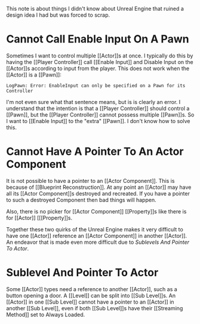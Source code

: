 This note is about things I didn't know about Unreal Engine that ruined a design idea I had but was forced to scrap.


# Cannot Call Enable Input On A Pawn

Sometimes I want to control multiple [[Actor]]s at once.
I typically do this by having the [[Player Controller]] call [[Enable Input]] and Disable Input on the [[Actor]]s according to input from the player.
This does not work when the [[Actor]] is a [[Pawn]]:
```
LogPawn: Error: EnableInput can only be specified on a Pawn for its Controller
```
I'm not even sure what that sentence means, but is is clearly an error.
I understand that the intention is that a [[Player Controller]] should control a [[Pawn]],
but the [[Player Controller]] cannot possess multiple [[Pawn]]s.
So I want to [[Enable Input]] to the "extra" [[Pawn]].
I don't know how to solve this.


# Cannot Have A Pointer To An Actor Component

It is not possible to have a pointer to an [[Actor Component]].
This is because of [[Blueprint Reconstruction]].
At any point an [[Actor]] may have all its [[Actor Component]]s destroyed and recreated.
If you have a pointer to such a destroyed Component then bad things will happen.

Also, there is no picker for [[Actor Component]] [[Property]]s like there is for [[Actor]] [[[Property]]s.

Together these two quirks of the Unreal Engine makes it very difficult to have one [[Actor]] reference an [[Actor Component]] in another [[Actor]].
An endeavor that is made even more difficult due to _Sublevels And Pointer To Actor_.


# Sublevel And Pointer To Actor

Some [[Actor]] types need a reference to another [[Actor]], such as a button opening a door.
A [[Level]] can be split into [[Sub Level]]s.
An [[Actor]] in one [[Sub Level]] cannot have a pointer to an [[Actor]] in another [[Sub Level]], even if both [[Sub Level]]s have their [[Streaming Method]] set to Always Loaded.

